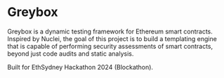 # Greybox

Greybox is a dynamic testing framework for Ethereum smart contracts. Inspired by Nuclei, the goal of this project is to build a templating engine that is capable of performing security assessments of smart contracts, beyond just code audits and static analysis.

Built for EthSydney Hackathon 2024 (Blockathon).
